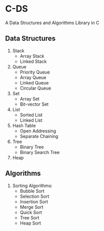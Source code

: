 # C-DS
A Data Structures and Algorithms Library in C

## Data Structures

1. Stack
   - Array Stack
   - Linked Stack
2. Queue
   - Priority Queue
   - Array Queue
   - Linked Queue
   - Circular Queue
3. Set
   - Array Set
   - Bit-vector Set
4. List
   - Sorted List
   - Linked List
5. Hash Table
   - Open Addressing
   - Separate Chaining
6. Tree
   - Binary Tree
   - Binary Search Tree
7. Heap

## Algorithms

1. Sorting Algorithms:
    - Bubble Sort
    - Selection Sort
    - Insertion Sort
    - Merge Sort
    - Quick Sort
    - Tree Sort
    - Heap Sort

